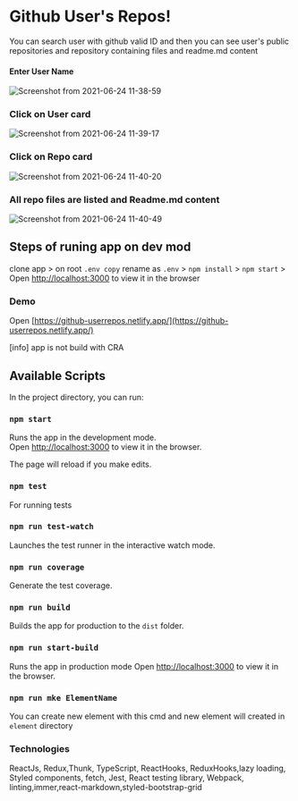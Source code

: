 # Github User's Repos!
You can search user with github valid ID and then you can see user's public repositories and repository containing files and readme.md content 

#### Enter User Name
![Screenshot from 2021-06-24 11-38-59](https://user-images.githubusercontent.com/10018893/123587284-813fb380-d7ff-11eb-9c3f-79def884ba81.png)
### Click on User card
![Screenshot from 2021-06-24 11-39-17](https://user-images.githubusercontent.com/10018893/123587355-99afce00-d7ff-11eb-937d-81ff6360a031.png)
### Click on Repo card
![Screenshot from 2021-06-24 11-40-20](https://user-images.githubusercontent.com/10018893/123587360-9ae0fb00-d7ff-11eb-9135-e542c42973cd.png)
### All repo files are listed and Readme.md content
![Screenshot from 2021-06-24 11-40-49](https://user-images.githubusercontent.com/10018893/123587362-9b799180-d7ff-11eb-9cc5-b7d46d91ba98.png)

## Steps of runing app on dev mod
clone app > on root `.env copy` rename as `.env` > `npm install` > `npm start` > Open  [http://localhost:3000](http://localhost:3000/)  to view it in the browser
### Demo
Open  [https://github-userrepos.netlify.app/](https://github-userrepos.netlify.app/)

[info] app is not build with CRA

## Available Scripts
In the project directory, you can run:
### `npm start`

Runs the app in the development mode.  
Open  [http://localhost:3000](http://localhost:3000/)  to view it in the browser.

The page will reload if you make edits.  

### `npm test`
For running tests
### `npm run test-watch`
Launches the test runner in the interactive watch mode.  
### `npm run coverage`
Generate the test coverage.

### `npm run build`

Builds the app for production to the  `dist`  folder.

### `npm run start-build`
Runs the app in production mode
Open  [http://localhost:3000](http://localhost:3000/)  to view it in the browser.

### `npm run mke ElementName`
You can create new element with this cmd and new element will created in `element` directory 

### Technologies
ReactJs, Redux,Thunk, TypeScript, ReactHooks, ReduxHooks,lazy loading, Styled components, fetch, Jest, React testing library, Webpack, linting,immer,react-markdown,styled-bootstrap-grid
